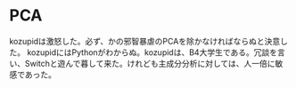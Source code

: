 # PCA
kozupidは激怒した。必ず、かの邪智暴虐のPCAを除かなければならぬと決意した。
kozupidにはPythonがわからぬ。kozupidは、B4大学生である。冗談を言い、Switchと遊んで暮して来た。けれども主成分分析に対しては、人一倍に敏感であった。
